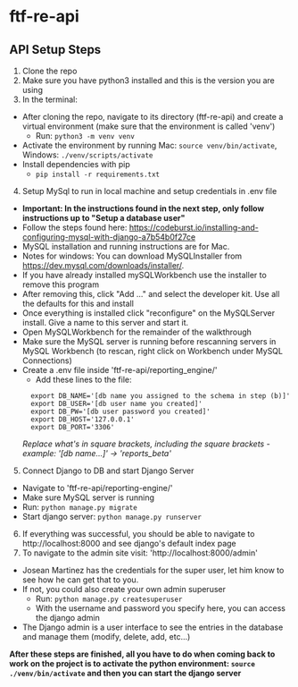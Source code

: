 # ftf-re-api
## API Setup Steps
1. Clone the repo
2. Make sure you have python3 installed and this is the version you are using
3. In the terminal:
  - After cloning the repo, navigate to its directory (ftf-re-api) and create a virtual environment (make sure that the environment is called 'venv')
    - Run: `python3 -m venv venv`
  - Activate the environment by running Mac: `source venv/bin/activate`, Windows: `./venv/scripts/activate`
  - Install dependencies with pip
    - `pip install -r requirements.txt`
4. Setup MySql to run in local machine and setup credentials in .env file
  - **Important: In the instructions found in the next step, only follow instructions up to "Setup a database user"**
  - Follow the steps found here: https://codeburst.io/installing-and-configuring-mysql-with-django-a7b54b0f27ce
  - MySQL installation and running instructions are for Mac.
  - Notes for windows: You can download MySQLInstaller from https://dev.mysql.com/downloads/installer/.
  - If you have already installed mySQLWorkbench use the installer to remove this program
  - After removing this, click "Add ..." and select the developer kit. Use all the defaults for this and install
  - Once everything is installed click "reconfigure" on the MySQLServer install. Give a name to this server and start it.
  - Open MySQLWorkbench for the remainder of the walkthrough
  - Make sure the MySQL server is running before rescanning servers in MySQL Workbench (to rescan, right click on Workbench under MySQL Connections)
  - Create a .env file inside 'ftf-re-api/reporting_engine/'
     - Add these lines to the file:
     ```
       export DB_NAME='[db name you assigned to the schema in step (b)]'
       export DB_USER='[db user name you created]'
       export DB_PW='[db user password you created]'
       export DB_HOST='127.0.0.1'
       export DB_PORT='3306'
      ```
     *Replace what's in square brackets, including the square brackets - example: '[db name...]' -> 'reports_beta'*
5. Connect Django to DB and start Django Server
  - Navigate to 'ftf-re-api/reporting-engine/'
  - Make sure MySQL server is running
  - Run: `python manage.py migrate`
  - Start django server: `python manage.py runserver`
6. If everything was successful, you should be able to navigate to http://localhost:8000 and see django's default index page
7. To navigate to the admin site visit: 'http://localhost:8000/admin'
  - Josean Martinez has the credentials for the super user, let him know to see how he can get that to you.
  - If not, you could also create your own admin superuser
    - Run: `python manage.py createsuperuser`
    - With the username and password you specify here, you can access the django admin
  - The Django admin is a user interface to see the entries in the database and manage them (modify, delete, add, etc...)
  
**After these steps are finished, all you have to do when coming back to work on the project is to activate the python environment: `source ./venv/bin/activate` and then you can start the django server**

  
  
  
